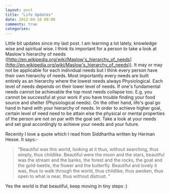```yaml
---
layout: post
title: "Life Updates"
date: 2012-04-18 00:00
comments: true
categories: 
---
```

Little bit updates since my last post. I am learning a lot lately, knowledge wise and spiritual wise. 
I think its important for a person to take a look at Maslow's hierarchy of needs ([http://en.wikipedia.org/wiki/Maslow's_hierarchy_of_needs](http://en.wikipedia.org/wiki/Maslow's_hierarchy_of_needs)). It may or may not be applicable for each individual needs but I think every person have their own hierarchy of needs. Most importantly every needs are built entirely as an hierarchy where the lowest needs always Physiological. Each level of needs depends on their lower level of needs. If one's fundamental needs cannot be achievable the top most needs collapse too. E.g. you cannot be successful at your work if you have trouble finding your food source and shelter (Physiological needs). On the other hand, life's goal go hand in hand with your hierarchy of needs. In order to achieve higher goal, certain level of need need to be attain else the physical or mental properties of the person are not on par with the goal set. Take a look at your needs and set goal accordingly to achieve your needs and your future. 

Recently I love a quote which I read from Siddhartha written by Herman Hesse. It says:-

> "Beautiful was this world, looking at it thus, without searching, thus simply, thus childlike. Beautiful were the moon and the stars, beautiful was the stream and the banks, the forest and the rocks, the goat and the gold-beetle, the flower and the butterfly. Beautiful and lovely it was, thus to walk through the world, thus childlike, thus awoken, thus open to what is near, thus without distrust. " 

Yes the world is that beautiful, keep moving in tiny steps :)